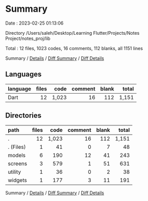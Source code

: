 # Summary

Date : 2023-02-25 01:13:06

Directory /Users/saleh/Desktop/Learning Flutter/Projects/Notes Project/notes_proj/lib

Total : 12 files,  1023 codes, 16 comments, 112 blanks, all 1151 lines

Summary / [Details](details.md) / [Diff Summary](diff.md) / [Diff Details](diff-details.md)

## Languages
| language | files | code | comment | blank | total |
| :--- | ---: | ---: | ---: | ---: | ---: |
| Dart | 12 | 1,023 | 16 | 112 | 1,151 |

## Directories
| path | files | code | comment | blank | total |
| :--- | ---: | ---: | ---: | ---: | ---: |
| . | 12 | 1,023 | 16 | 112 | 1,151 |
| . (Files) | 1 | 41 | 0 | 7 | 48 |
| models | 6 | 190 | 12 | 41 | 243 |
| screens | 3 | 579 | 1 | 51 | 631 |
| utility | 1 | 36 | 0 | 2 | 38 |
| widgets | 1 | 177 | 3 | 11 | 191 |

Summary / [Details](details.md) / [Diff Summary](diff.md) / [Diff Details](diff-details.md)